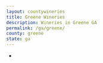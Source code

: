 ```yaml
---
layout: countywineries
title: Greene Wineries
description: Wineries in Greene GA
permalink: /ga/greene/
county: greene
state: ga
---
```

-
